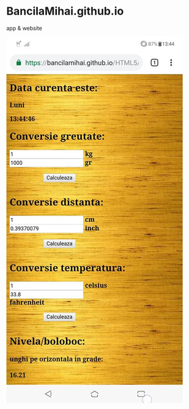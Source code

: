 # BancilaMihai.github.io
app & website


![alt text](https://raw.githubusercontent.com/BancilaMihai/BancilaMihai.github.io/master/HTML5/convertor/BancilaMihai.jpg)
